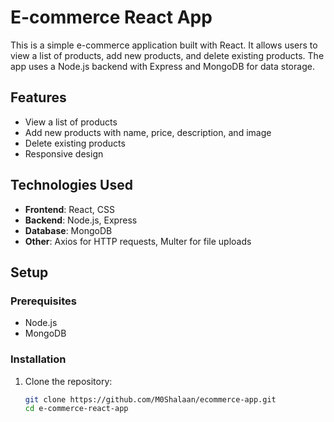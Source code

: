 # E-commerce React App

This is a simple e-commerce application built with React. It allows users to view a list of products, add new products, and delete existing products. The app uses a Node.js backend with Express and MongoDB for data storage.

## Features

- View a list of products
- Add new products with name, price, description, and image
- Delete existing products
- Responsive design

## Technologies Used

- **Frontend**: React, CSS
- **Backend**: Node.js, Express
- **Database**: MongoDB
- **Other**: Axios for HTTP requests, Multer for file uploads

## Setup

### Prerequisites

- Node.js
- MongoDB

### Installation

1. Clone the repository:
   ```bash
   git clone https://github.com/M0Shalaan/ecommerce-app.git
   cd e-commerce-react-app
